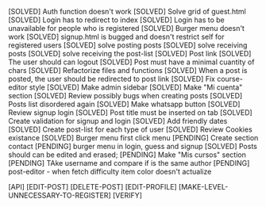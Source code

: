[SOLVED] Auth function doesn't work
[SOLVED] Solve grid of guest.html
[SOLVED] Login has to redirect to index
[SOLVED] Login has to be unavailable for people who is registered
[SOLVED] Burger menu doesn't work
[SOLVED] signup.html is bugged and doesn't restrict self for registered users
[SOLVED] solve posting posts
[SOLVED] solve receiving posts
[SOLVED] solve receiving the post-list
[SOLVED] Post link
[SOLVED] The user should can logout
[SOLVED] Post must have a minimal cuantity of chars
[SOLVED] Refactorize files and functions
[SOLVED] When a post is posted, the user should be redirected to post link
[SOLVED] Fix course-editor style
[SOLVED] Make admin sidebar
[SOLVED] Make "Mi cuenta" section
[SOLVED] Review possibly bugs when creating posts
[SOLVED] Posts list disordered again
[SOLVED] Make whatsapp button
[SOLVED] Review signup login
[SOLVED] Post title must be inserted on tab
[SOLVED] Create validation for signup and login
[SOLVED] Add friendly dates
[SOLVED] Create post-list for each type of user
[SOLVED] Review Cookies existance
[SOLVED] Burger menu first click menu
[PENDING] Create section contact
[PENDING] burger menu in login, guess and signup
[SOLVED] Posts should can be edited and erased;
[PENDING] Make "Mis cursos" section
[PENDING] TAke username and compare if is the same author
[PENDING] post-editor - when fetch difficulty item color doesn't actualize

[API]
[EDIT-POST]
[DELETE-POST]
[EDIT-PROFILE]
[MAKE-LEVEL-UNNECESSARY-TO-REGISTER]
[VERIFY]
